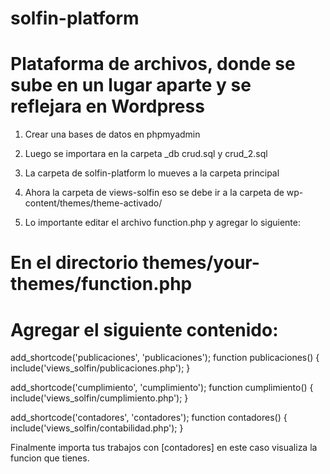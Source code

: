 # solfin-platform
# Plataforma de archivos, donde se sube en un lugar aparte y se reflejara en Wordpress

1) Crear una bases de datos en phpmyadmin

2) Luego se importara en la carpeta _db crud.sql y crud_2.sql

3) La carpeta de solfin-platform lo mueves a la carpeta principal

4) Ahora la carpeta de views-solfin eso se debe ir a la carpeta de wp-content/themes/theme-activado/

5) Lo importante editar el archivo function.php y agregar lo siguiente:

# En el directorio themes/your-themes/function.php

# Agregar el siguiente contenido:

add_shortcode('publicaciones', 'publicaciones');
function publicaciones() {
    include('views_solfin/publicaciones.php');
}

add_shortcode('cumplimiento', 'cumplimiento');
function cumplimiento() {
    include('views_solfin/cumplimiento.php');
}

add_shortcode('contadores', 'contadores');
function contadores() {
    include('views_solfin/contabilidad.php');
}

Finalmente importa tus trabajos con [contadores] en este caso visualiza la funcion que tienes.
